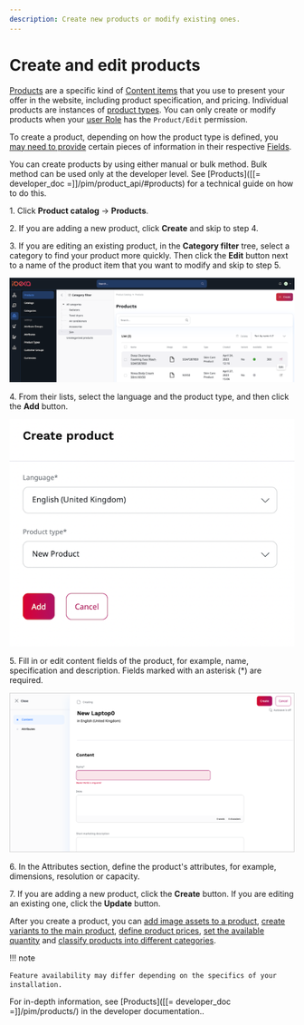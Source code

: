 ```yaml
---
description: Create new products or modify existing ones.
---
```


# Create and edit products

[Products](products.md#products) are a specific kind of [Content items](../content_management/content_items.md#content-items) that you use 
to present your offer in the website, including product specification, and pricing.
Individual products are instances of [product types](create_product_types.md#create-product-types).
You can only create or modify products when your [user Role](../permission_management/work_with_permissions.md) has the `Product/Edit` permission.

To create a product, depending on how the product type is defined, you [may need to provide](products.md#product-completeness) certain pieces 
of information in their respective [Fields](../content_management/content_model.md#fields-and-field-types).

You can create products by using either manual or bulk method.
Bulk method can be used only at the developer level. 
See [Products]([[= developer_doc =]]/pim/product_api/#products) for a technical guide on how to do this.

1\. Click **Product catalog** -> **Products**. 

2\. If you are adding a new product, click **Create** and skip to step 4.

3\. If you are editing an existing product, in the **Category filter** tree, select a category to find your product more quickly. Then click the **Edit** button next to a name of the product item that you want to modify and skip to step 5.

![Products list with action buttons](img/edit_product.png "Products list with action buttons")

4\. From their lists, select the language and the product type, and then click the **Add** button.

![Creating a new product](img/create_new_product.png "Creating a new product")

5\. Fill in or edit content fields of the product, for example, name, specification and description.
Fields marked with an asterisk (*) are required.

![Editing product information](img/create_product.png "Editing product information")

6\. In the Attributes section, define the product's attributes, for example, dimensions, resolution or capacity.

7\. If you are adding a new product, click the **Create** button.
If you are editing an existing one, click the **Update** button.

After you create a product, you can [add image assets to a product](work_with_product_assets.md), [create variants to the main product](work_with_product_variants.md), [define product prices](manage_prices.md), [set the available quantity](manage_availability_and_stock.md) and [classify products into different categories](work_with_product_categories.md).

!!! note

    Feature availability may differ depending on the specifics of your installation.

For in-depth information, see [Products]([[= developer_doc =]]/pim/products/) in the developer documentation..
